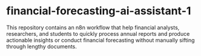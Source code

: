 # financial-forecasting-ai-assistant-1
This repository contains an n8n workflow that help financial analysts, researchers, and students to quickly process annual reports and produce actionable insights or conduct financial forecasting without manually sifting through lengthy documents.
